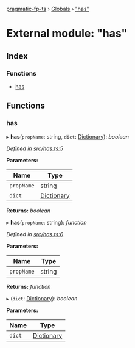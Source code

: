 [pragmatic-fp-ts](../README.md) › [Globals](../globals.md) › ["has"](_has_.md)

# External module: "has"

## Index

### Functions

* [has](_has_.md#has)

## Functions

###  has

▸ **has**(`propName`: string, `dict`: [Dictionary](_types_.md#dictionary)): *boolean*

*Defined in [src/has.ts:5](https://github.com/hermann-p/pragmatic-fp-ts/blob/ff16101/src/has.ts#L5)*

**Parameters:**

Name | Type |
------ | ------ |
`propName` | string |
`dict` | [Dictionary](_types_.md#dictionary) |

**Returns:** *boolean*

▸ **has**(`propName`: string): *function*

*Defined in [src/has.ts:6](https://github.com/hermann-p/pragmatic-fp-ts/blob/ff16101/src/has.ts#L6)*

**Parameters:**

Name | Type |
------ | ------ |
`propName` | string |

**Returns:** *function*

▸ (`dict`: [Dictionary](_types_.md#dictionary)): *boolean*

**Parameters:**

Name | Type |
------ | ------ |
`dict` | [Dictionary](_types_.md#dictionary) |
